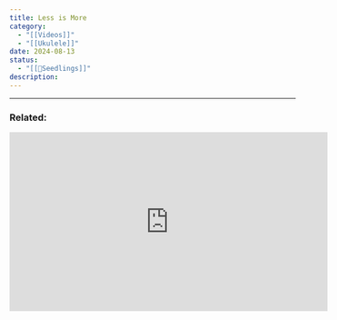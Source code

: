 ```yaml
---
title: Less is More
category:
  - "[[Videos]]"
  - "[[Ukulele]]"
date: 2024-08-13
status:
  - "[[🌱Seedlings]]"
description: 
---
```


---
### Related:

<iframe width="560" height="315" src="https://www.youtube.com/embed/sdvNDm63DBc" title="YouTube video player" frameborder="0" allow="accelerometer; autoplay; clipboard-write; encrypted-media; gyroscope; picture-in-picture" allowfullscreen></iframe>
